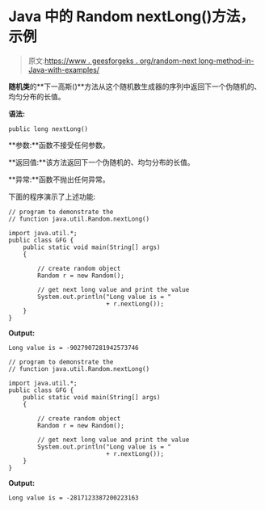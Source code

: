 # Java 中的 Random nextLong()方法，示例

> 原文:[https://www . geesforgeks . org/random-next long-method-in-Java-with-examples/](https://www.geeksforgeeks.org/random-nextlong-method-in-java-with-examples/)

**随机类**的**下一高斯()**方法从这个随机数生成器的序列中返回下一个伪随机的、均匀分布的长值。

**语法:**

```
public long nextLong()

```

**参数:**函数不接受任何参数。

**返回值:**该方法返回下一个伪随机的、均匀分布的长值。

**异常:**函数不抛出任何异常。

下面的程序演示了上述功能:

```
// program to demonstrate the
// function java.util.Random.nextLong()

import java.util.*;
public class GFG {
    public static void main(String[] args)
    {

        // create random object
        Random r = new Random();

        // get next long value and print the value
        System.out.println("Long value is = "
                           + r.nextLong());
    }
}
```

**Output:**

```
Long value is = -9027907281942573746

```

```
// program to demonstrate the
// function java.util.Random.nextLong()

import java.util.*;
public class GFG {
    public static void main(String[] args)
    {

        // create random object
        Random r = new Random();

        // get next long value and print the value
        System.out.println("Long value is = "
                           + r.nextLong());
    }
}
```

**Output:**

```
Long value is = -2817123387200223163

```